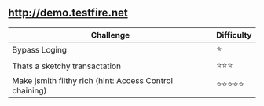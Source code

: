## http://demo.testfire.net

| Challenge | Difficulty |
| ---- | ---- |
| Bypass Loging | :star: |
| Thats a sketchy transactation | :star::star::star: |
| Make jsmith filthy rich (hint: Access Control chaining)	| :star::star::star::star::star:|
